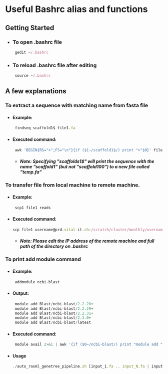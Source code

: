 # Useful Bashrc alias and functions

## Getting Started
* ### To open .bashrc file
   ```javascript
    gedit ~/.bashrc
    ```
* ### To reload .bashrc file after editing
   ```javascript
    source ~/.bashrc
    ```
## A few explanations
### To extract a sequence with matching name from fasta file 
* #### Example:
   ```javascript
    findseq scaffold1$ file1.fa
    ```
* #### Executed command:
   ```javascript
    awk 'BEGIN{RS=">";FS="\n"}{if ($1~/scaffold1$/) print ">"$0}' file1.fa > temp.fa
    ```
  * ##### Note: Specifying "scaffolds1$" will print the sequence with the name "scaffold1" (but not "scaffold100") to a new file called "temp.fa"

### To transfer file from local machine to remote machine.
* #### Example:
   ```javascript
    scp1 file1 reads
    ```
* #### Executed command:
   ```javascript
   scp file1 username@prd.vital-it.ch:/scratch/cluster/monthly/username/reads
    ```
    * ##### Note: Please edit the IP address of the remote machine and full path of the directory on .bashrc 
### To print add module command
* #### Example:
   ```javascript
    addmodule ncbi-blast
    ```
* #### Output:
   ```javascript
    module add Blast/ncbi-blast/2.2.28+
    module add Blast/ncbi-blast/2.2.29+
    module add Blast/ncbi-blast/2.2.31+
    module add Blast/ncbi-blast/2.3.0+
    module add Blast/ncbi-blast/latest
    ```
* #### Executed command:
   ```javascript
    module avail 2>&1 | awk '{if ($0~/ncbi-blast/) print "module add "$0}'
    ```

* #### Usage
   ```javascript
   ./auto_raxml_genetree_pipeline.sh [input_1.fa .. input_N.fa | input_list.txt]
   ```
